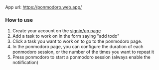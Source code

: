 App url: https://ponmodoro.web.app/

### How to use

1. Create your account on the [signin/up page](https://ponmodoro.web.app/signin)
2. Add a task to work on in the form saying "add todo"
3. Click a task you want to work on to go to the ponmodoro page.
4. In the ponmodoro page, you can configure the duration of each ponmodoro session, or the number of the times you want to repeat it
5. Press ponmodoro to start a ponmodoro session (always enable the notiification)


